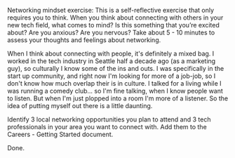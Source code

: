 Networking mindset exercise: This is a self-reflective exercise that only requires you to think. When you think about connecting with others in your new tech field, what comes to mind? Is this something that you’re excited about? Are you anxious? Are you nervous? Take about 5 - 10 minutes to assess your thoughts and feelings about networking.

When I think about connecting with people, it's definitely a mixed bag. I worked in the tech industry in Seattle half a decade ago (as a marketing guy), so culturally I know some of the ins and outs. I was specifically in the start up community, and right now I'm looking for more of a job-job, so I don't know how much overlap their is in culture. I talked for a living while I was running a comedy club... so I'm fine talking, when I know people want to listen. But when I'm just plopped into a room I'm more of a listener. So the idea of putting myself out there is a little daunting.

Identify 3 local networking opportunities you plan to attend and 3 tech professionals in your area you want to connect with. Add them to the Careers - Getting Started document.

Done.
